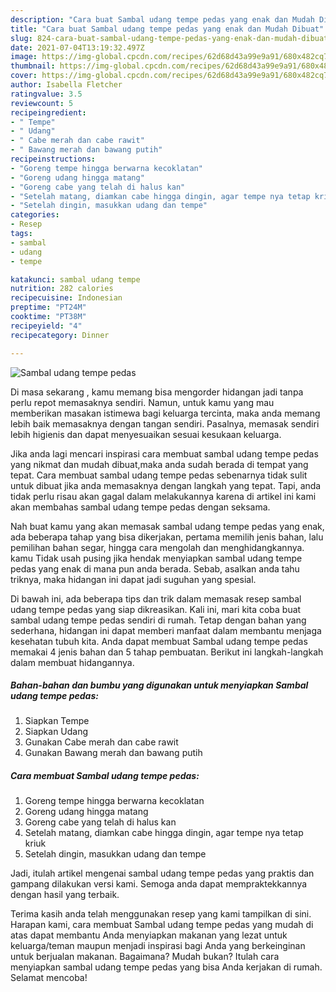 ```yaml
---
description: "Cara buat Sambal udang tempe pedas yang enak dan Mudah Dibuat"
title: "Cara buat Sambal udang tempe pedas yang enak dan Mudah Dibuat"
slug: 824-cara-buat-sambal-udang-tempe-pedas-yang-enak-dan-mudah-dibuat
date: 2021-07-04T13:19:32.497Z
image: https://img-global.cpcdn.com/recipes/62d68d43a99e9a91/680x482cq70/sambal-udang-tempe-pedas-foto-resep-utama.jpg
thumbnail: https://img-global.cpcdn.com/recipes/62d68d43a99e9a91/680x482cq70/sambal-udang-tempe-pedas-foto-resep-utama.jpg
cover: https://img-global.cpcdn.com/recipes/62d68d43a99e9a91/680x482cq70/sambal-udang-tempe-pedas-foto-resep-utama.jpg
author: Isabella Fletcher
ratingvalue: 3.5
reviewcount: 5
recipeingredient:
- " Tempe"
- " Udang"
- " Cabe merah dan cabe rawit"
- " Bawang merah dan bawang putih"
recipeinstructions:
- "Goreng tempe hingga berwarna kecoklatan"
- "Goreng udang hingga matang"
- "Goreng cabe yang telah di halus kan"
- "Setelah matang, diamkan cabe hingga dingin, agar tempe nya tetap kriuk"
- "Setelah dingin, masukkan udang dan tempe"
categories:
- Resep
tags:
- sambal
- udang
- tempe

katakunci: sambal udang tempe 
nutrition: 282 calories
recipecuisine: Indonesian
preptime: "PT24M"
cooktime: "PT38M"
recipeyield: "4"
recipecategory: Dinner

---
```



![Sambal udang tempe pedas](https://img-global.cpcdn.com/recipes/62d68d43a99e9a91/680x482cq70/sambal-udang-tempe-pedas-foto-resep-utama.jpg)

Di masa  sekarang , kamu memang bisa mengorder hidangan jadi tanpa perlu repot memasaknya sendiri. Namun, untuk kamu yang mau memberikan masakan istimewa bagi keluarga tercinta, maka anda memang lebih baik memasaknya dengan tangan sendiri. Pasalnya, memasak sendiri lebih higienis dan dapat menyesuaikan sesuai kesukaan keluarga.

Jika anda lagi mencari inspirasi cara membuat sambal udang tempe pedas yang nikmat dan mudah dibuat,maka anda sudah berada di tempat yang tepat. Cara membuat sambal udang tempe pedas  sebenarnya tidak sulit untuk dibuat jika anda memasaknya dengan langkah yang tepat. Tapi, anda tidak perlu risau akan gagal dalam melakukannya 
karena di artikel ini kami akan membahas sambal udang tempe pedas dengan seksama.  



Nah buat kamu yang akan memasak sambal udang tempe pedas yang enak, ada beberapa tahap yang bisa dikerjakan, pertama memilih jenis bahan, lalu pemilihan bahan segar, hingga cara mengolah dan menghidangkannya. kamu Tidak usah pusing jika hendak menyiapkan sambal udang tempe pedas yang enak di mana pun anda berada. Sebab, asalkan anda  tahu triknya, maka hidangan ini dapat jadi suguhan yang spesial.

Di bawah ini, ada beberapa tips dan trik dalam memasak resep sambal udang tempe pedas yang siap dikreasikan. Kali ini, mari kita coba buat sambal udang tempe pedas sendiri di rumah. Tetap dengan bahan yang sederhana, hidangan ini dapat memberi manfaat dalam membantu menjaga kesehatan tubuh kita. Anda dapat membuat Sambal udang tempe pedas memakai 4 jenis bahan dan 5 tahap pembuatan. Berikut ini langkah-langkah dalam membuat hidangannya.

<!--inarticleads1-->

##### Bahan-bahan dan bumbu yang digunakan untuk menyiapkan Sambal udang tempe pedas:

1. Siapkan  Tempe
1. Siapkan  Udang
1. Gunakan  Cabe merah dan cabe rawit
1. Gunakan  Bawang merah dan bawang putih




<!--inarticleads2-->

##### Cara membuat Sambal udang tempe pedas:

1. Goreng tempe hingga berwarna kecoklatan
1. Goreng udang hingga matang
1. Goreng cabe yang telah di halus kan
1. Setelah matang, diamkan cabe hingga dingin, agar tempe nya tetap kriuk
1. Setelah dingin, masukkan udang dan tempe




Jadi, itulah artikel mengenai  sambal udang tempe pedas  yang praktis dan gampang dilakukan versi kami. Semoga anda dapat mempraktekkannya dengan hasil yang terbaik. 

Terima kasih anda telah menggunakan resep yang kami tampilkan di sini. Harapan kami, cara membuat  Sambal udang tempe pedas yang mudah di atas dapat membantu Anda menyiapkan makanan yang lezat untuk keluarga/teman maupun menjadi inspirasi bagi Anda yang berkeinginan untuk berjualan makanan. Bagaimana? Mudah bukan? Itulah cara menyiapkan sambal udang tempe pedas yang bisa Anda kerjakan di rumah. Selamat mencoba!

